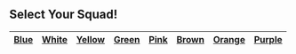 ## Select Your Squad! ##
<!--
+ Note to instructor: Edit this page depending on how many squads you would like to support.
-->
| [Blue](squads/Blue.md)  | [White](squads/White.md) | [Yellow](squads/Yellow.md) | [Green](squads/Green.md) | [Pink](squads/Pink.md) | [Brown](squads/Brown.md) | [Orange](squads/Orange.md) | [Purple](squads/Purple.md) |
|:---:|:---:|:---:|:---:|:---:|:---:|:---:|:---:| 
